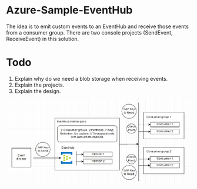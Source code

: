 # Azure-Sample-EventHub
The idea is to emit custom events to an EventHub and receive those events from a consumer group. There are two console projects (SendEvent, ReceiveEvent) in this solution. 

# Todo
1. Explain why do we need a blob storage when receiving events.
2. Explain the projects.
3. Explain the design.

<img src="Architecture.jpg" />
